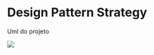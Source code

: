 # Design Pattern Strategy
Uml do projeto

<img src="https://user-images.githubusercontent.com/58821700/195718196-4bf525e1-d2ee-4ec8-8d0e-1cFe56362a2b.png"/>
